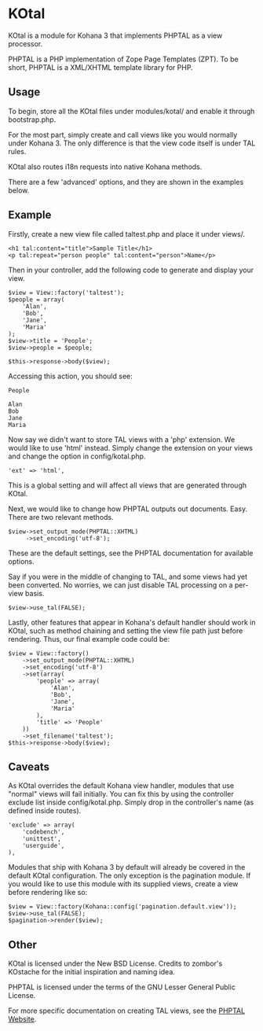 KOtal
====

KOtal is a module for Kohana 3 that implements PHPTAL as a view processor.

PHPTAL is a PHP implementation of Zope Page Templates (ZPT). To be short, PHPTAL is a XML/XHTML template library for PHP.

Usage
----

To begin, store all the KOtal files under modules/kotal/ and enable it through bootstrap.php.

For the most part, simply create and call views like you would normally under Kohana 3. The only difference is that the view code itself is under TAL rules.

KOtal also routes i18n requests into native Kohana methods.

There are a few 'advanced' options, and they are shown in the examples below.

Example
----

Firstly, create a new view file called taltest.php and place it under views/.

	<h1 tal:content="title">Sample Title</h1>
	<p tal:repeat="person people" tal:content="person">Name</p>

Then in your controller, add the following code to generate and display your view.

	$view = View::factory('taltest');
	$people = array(
		'Alan',
		'Bob',
		'Jane',
		'Maria'
	);
	$view->title = 'People';
	$view->people = $people;

	$this->response->body($view);

Accessing this action, you should see:

	People

	Alan
	Bob
	Jane
	Maria

Now say we didn't want to store TAL views with a 'php' extension. We would like to use 'html' instead. Simply change the extension on your views and change the option in config/kotal.php.

	'ext' => 'html',

This is a global setting and will affect all views that are generated through KOtal.

Next, we would like to change how PHPTAL outputs out documents. Easy. There are two relevant methods.

	$view->set_output_mode(PHPTAL::XHTML)
	     ->set_encoding('utf-8');

These are the default settings, see the PHPTAL documentation for available options.

Say if you were in the middle of changing to TAL, and some views had yet been converted. No worries, we can just disable TAL processing on a per-view basis.

	$view->use_tal(FALSE);

Lastly, other features that appear in Kohana's default handler should work in KOtal, such as method chaining and setting the view file path just before rendering. Thus, our final example code could be:

	$view = View::factory()
		->set_output_mode(PHPTAL::XHTML)
		->set_encoding('utf-8')
		->set(array(
			'people' => array(
				'Alan',
				'Bob',
				'Jane',
				'Maria'
			),
			'title' => 'People'
		))
		->set_filename('taltest');
	$this->response->body($view);

Caveats
----

As KOtal overrides the default Kohana view handler, modules that use "normal" views will fail initially. You can fix this by using the controller exclude list inside config/kotal.php. Simply drop in the controller's name (as defined inside routes).

	'exclude' => array(
		'codebench',
		'unittest',
		'userguide',
	),

Modules that ship with Kohana 3 by default will already be covered in the default KOtal configuration. The only exception is the pagination module. If you would like to use this module with its supplied views, create a view before rendering like so:

	$view = View::factory(Kohana::config('pagination.default.view'));
	$view->use_tal(FALSE);
	$pagination->render($view);

Other
----

KOtal is licensed under the New BSD License. Credits to zombor's KOstache for the initial inspiration and naming idea.

PHPTAL is licensed under the terms of the GNU Lesser General Public License.

For more specific documentation on creating TAL views, see the [PHPTAL Website](http://phptal.org/).
